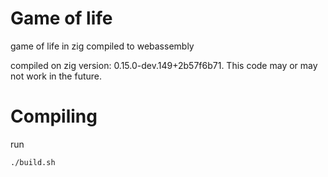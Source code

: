 # Game of life

game of life in zig compiled to webassembly

compiled on zig version: 0.15.0-dev.149+2b57f6b71. This code may or may not work in the future.

# Compiling

run  
```sh
./build.sh
```